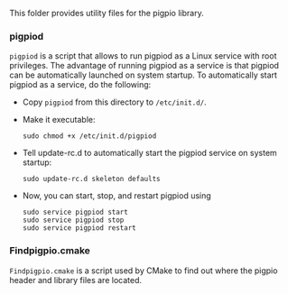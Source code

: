 This folder provides utility files for the pigpio library.

### pigpiod

`pigpiod` is a script that allows to run pigpiod as a Linux service with root privileges.
The advantage of running pigpiod as a service is that pigpiod can be automatically launched on system startup.
To automatically start pigpiod as a service, do the following:

+ Copy `pigpiod` from this directory to `/etc/init.d/`.

+ Make it executable: 
  ```
  sudo chmod +x /etc/init.d/pigpiod
  ```

+ Tell update-rc.d to automatically start the pigpiod service on system startup:
  ```
  sudo update-rc.d skeleton defaults
  ```
  
+ Now, you can start, stop, and restart pigpiod using
  ```
  sudo service pigpiod start
  sudo service pigpiod stop
  sudo service pigpiod restart
  ```


### Findpigpio.cmake

`Findpigpio.cmake` is a script used by CMake to find out where the pigpio header and library files are located.

